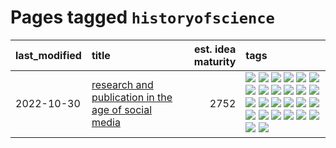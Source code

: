 # Pages tagged `historyofscience`

|last_modified|title|est. idea maturity|tags
|:---|:---|---:|:---|
|2022-10-30|[research and publication in the age of social media](../research-and-social.md)|2752|[![](https://img.shields.io/badge/tag-arxiv-1fc7b)](../tags/arxiv.md) [![](https://img.shields.io/badge/tag-citation-17673)](../tags/citation.md) [![](https://img.shields.io/badge/tag-corrections-a7221f)](../tags/corrections.md) [![](https://img.shields.io/badge/tag-credit-b0d845)](../tags/credit.md) [![](https://img.shields.io/badge/tag-curation-6ee5de)](../tags/curation.md) [![](https://img.shields.io/badge/tag-discoverability-48b79f)](../tags/discoverability.md) [![](https://img.shields.io/badge/tag-discussion-587798)](../tags/discussion.md) [![](https://img.shields.io/badge/tag-feed-5aa8d1)](../tags/feed.md) [![](https://img.shields.io/badge/tag-git-b4bfb)](../tags/git.md) [![](https://img.shields.io/badge/tag-git-b4bfb)](../tags/git.md) [![](https://img.shields.io/badge/tag-historyofscience-c34d1)](../tags/historyofscience.md) [![](https://img.shields.io/badge/tag-mastodon-87ec15)](../tags/mastodon.md) [![](https://img.shields.io/badge/tag-openreview-3ed1c7)](../tags/openreview.md) [![](https://img.shields.io/badge/tag-paperswithcode-57146)](../tags/paperswithcode.md) [![](https://img.shields.io/badge/tag-platform-4b28a8)](../tags/platform.md) [![](https://img.shields.io/badge/tag-publication-98b52b)](../tags/publication.md) [![](https://img.shields.io/badge/tag-reproducibility-795a7e)](../tags/reproducibility.md) [![](https://img.shields.io/badge/tag-research-b5656)](../tags/research.md) [![](https://img.shields.io/badge/tag-retractions-28da35)](../tags/retractions.md) [![](https://img.shields.io/badge/tag-search-ea4c14)](../tags/search.md) [![](https://img.shields.io/badge/tag-socialmedia-81aec0)](../tags/socialmedia.md) [![](https://img.shields.io/badge/tag-stackoverflow-d12fe)](../tags/stackoverflow.md) [![](https://img.shields.io/badge/tag-subscription-2db795)](../tags/subscription.md) [![](https://img.shields.io/badge/tag-transparency-3c3258)](../tags/transparency.md) [![](https://img.shields.io/badge/tag-twitter-4dea78)](../tags/twitter.md) [![](https://img.shields.io/badge/tag-validation-b653cf)](../tags/validation.md)|